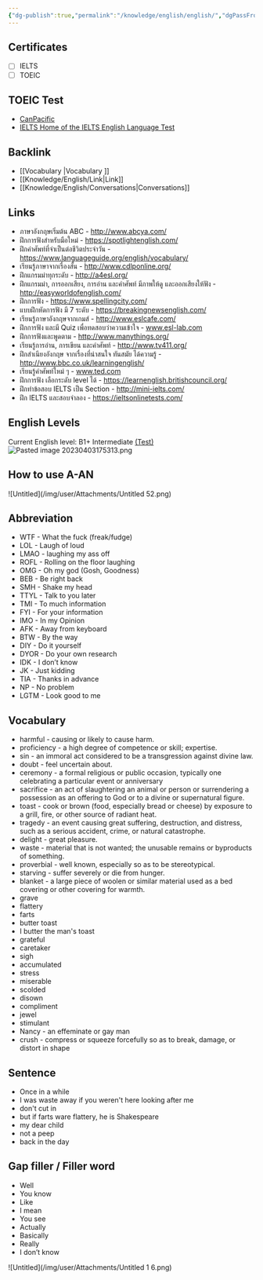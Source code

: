 ```yaml
---
{"dg-publish":true,"permalink":"/knowledge/english/english/","dgPassFrontmatter":true}
---
```


## Certificates
- [ ] IELTS
- [ ] TOEIC
## TOEIC Test
- [CanPacific](http://www.canpacificcollege.com/toeictest/toeictextstart.php)
- [IELTS Home of the IELTS English Language Test](https://www.ielts.org/)
## Backlink
- [[Vocabulary \|Vocabulary ]]
- [[Knowledge/English/Link\|Link]]
- [[Knowledge/English/Conversations\|Conversations]]
## Links
- ภาษาอังกฤษเริ่มต้น ABC - http://www.abcya.com/
- ฝึกการฟังสำหรับมือใหม่ - https://spotlightenglish.com/
- ฝึกคำศัพท์ที่จำเป็นต่อชีวิตประจำวัน - https://www.languageguide.org/english/vocabulary/
- เรียนรู้ภาษาจากเรื่องสั้น - http://www.cdlponline.org/
- ฝึกแกรมม่าทุกระดับ - http://a4esl.org/
- ฝึกแกรมม่า, การออกเสียง, การอ่าน และคำศัพท์ มีภาพให้ดู และออกเสียงให้ฟัง - http://easyworldofenglish.com/
- ฝึกการฟัง - https://www.spellingcity.com/
- แบบฝึกหัดการฟัง มี 7 ระดับ - https://breakingnewsenglish.com/
- เรียนรู้ภาษาอังกฤษจากเกมส์ - http://www.eslcafe.com/
- ฝึกการฟัง และมี Quiz เพื่อทดสอบว่าความเข้าใจ - www.esl-lab.com
- ฝึกการฟังและพูดตาม - http://www.manythings.org/
- เรียนรู้การอ่าน, การเขียน และคำศัพท์ - http://www.tv411.org/
- ฝึกสำเนียงอังกฤษ จากเรื่องที่น่าสนใจ ทันสมัย ได้ความรู้ - http://www.bbc.co.uk/learningenglish/
- เรียนรู้คำศัพท์ใหม่ ๆ - www.ted.com
- ฝึกการฟัง เลือกระดับ level ได้ - https://learnenglish.britishcouncil.org/
- ฝึกทำข้อสอบ IELTS เป็น Section - http://mini-ielts.com/
- ฝึก IELTS และสอบจำลอง - https://ieltsonlinetests.com/
## English Levels
Current English level: B1+ Intermediate [(Test)](https://test.modulo-education.org/) 
![Pasted image 20230403175313.png](/img/user/Attachments/Pasted%20image%2020230403175313.png)
## How to use A-AN
![Untitled](/img/user/Attachments/Untitled 52.png)
## Abbreviation
- WTF - What the fuck (freak/fudge)
- LOL - Laugh of loud
- LMAO - laughing my ass off
- ROFL - Rolling on the floor laughing
- OMG - Oh my god (Gosh, Goodness)
- BEB - Be right back
- SMH - Shake my head
- TTYL - Talk to you later
- TMI - To much information
- FYI - For your information
- IMO - In my Opinion
- AFK - Away from keyboard
- BTW - By the way
- DIY - Do it yourself
- DYOR - Do your own research
- IDK - I don’t know
- JK - Just kidding
- TIA - Thanks in advance
- NP - No problem
- LGTM - Look good to me
## Vocabulary
- harmful - causing or likely to cause harm.
- proficiency - a high degree of competence or skill; expertise.
- sin - an immoral act considered to be a transgression against divine law.
- doubt - feel uncertain about.
- ceremony - a formal religious or public occasion, typically one celebrating a particular event or anniversary
- sacrifice - an act of slaughtering an animal or person or surrendering a possession as an offering to God or to a divine or supernatural figure.
- toast - cook or brown (food, especially bread or cheese) by exposure to a grill, fire, or other source of radiant heat.
- tragedy - an event causing great suffering, destruction, and distress, such as a serious accident, crime, or natural catastrophe.
- delight - great pleasure.
- waste - material that is not wanted; the unusable remains or byproducts of something.
- proverbial - well known, especially so as to be stereotypical.
- starving - suffer severely or die from hunger.
- blanket - a large piece of woolen or similar material used as a bed covering or other covering for warmth.
- grave
- flattery
- farts
- butter toast
- I butter the man's toast
- grateful
- caretaker
- sigh
- accumulated
- stress
- miserable
- scolded
- disown
- compliment
- jewel
- stimulant
- Nancy - an effeminate or gay man
- crush - compress or squeeze forcefully so as to break, damage, or distort in shape
## Sentence
- Once in a while
- I was waste away if you weren't here looking after me
- don't cut in
- but if farts ware flattery, he is Shakespeare
- my dear child
- not a peep
- back in the day
## Gap filler / Filler word
- Well
- You know
- Like
- I mean
- You see
- Actually
- Basically
- Really
- I don’t know

![Untitled](/img/user/Attachments/Untitled 1 6.png)
